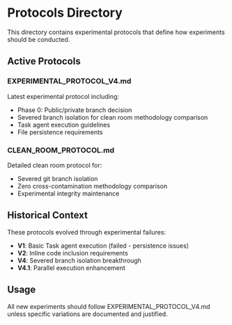 # Protocols Directory

This directory contains experimental protocols that define how experiments should be conducted.

## Active Protocols

### **EXPERIMENTAL_PROTOCOL_V4.md**
Latest experimental protocol including:
- Phase 0: Public/private branch decision
- Severed branch isolation for clean room methodology comparison
- Task agent execution guidelines
- File persistence requirements

### **CLEAN_ROOM_PROTOCOL.md**
Detailed clean room protocol for:
- Severed git branch isolation
- Zero cross-contamination methodology comparison
- Experimental integrity maintenance

## Historical Context

These protocols evolved through experimental failures:
- **V1**: Basic Task agent execution (failed - persistence issues)
- **V2**: Inline code inclusion requirements
- **V4**: Severed branch isolation breakthrough
- **V4.1**: Parallel execution enhancement

## Usage

All new experiments should follow EXPERIMENTAL_PROTOCOL_V4.md unless specific variations are documented and justified.